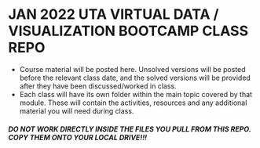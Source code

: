 # JAN 2022 UTA VIRTUAL DATA / VISUALIZATION BOOTCAMP CLASS REPO


* Course material will be posted here. Unsolved versions will be posted before the relevant class date, and the solved versions will be provided after they have been discussed/worked in class. 
* Each class will have its own folder within the main topic covered by that module. These will contain the activities, resources and any additional material you will need during class.

##### DO NOT WORK DIRECTLY INSIDE THE FILES YOU PULL FROM THIS REPO. COPY THEM ONTO YOUR LOCAL DRIVE!!!